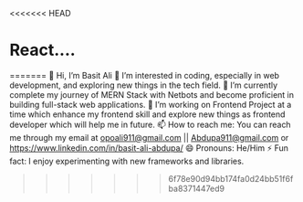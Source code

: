 <<<<<<< HEAD
# React....
=======
👋 Hi, I’m Basit Ali
👀 I’m interested in coding, especially in web development, and exploring new things in the tech field.
🌱 I’m currently complete my journey of  MERN Stack with Netbots and  become proficient in building full-stack web applications.
💞️ I’m working on Frontend Project at a time which enhance my frontend skill and explore new things as frontend developer which will help me in future.
📫 How to reach me: You can reach me through my email at opoali911@gmail.com || Abdupa911@gmail.com or https://www.linkedin.com/in/basit-ali-abdupa/
😄 Pronouns: He/Him
⚡ Fun fact: I enjoy experimenting with new frameworks and libraries.


<!---
BasitAli164/BasitAli164 is a ✨ special ✨ repository because its `README.md` (this file) appears on your GitHub profile.
You can click the Preview link to take a look at your changes.
--->
>>>>>>> 6f78e90d94bb174fa0d24bb51f6fba8371447ed9
